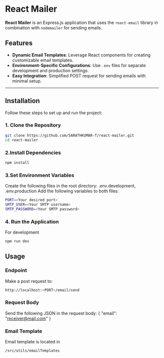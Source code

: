 # React Mailer 

**React Mailer** is an Express.js application that uses the `react-email` library in combination with `nodemailer` for sending emails.

## Features

- **Dynamic Email Templates**: Leverage React components for creating customizable email templates.
- **Environment-Specific Configurations**: Use `.env` files for separate development and production settings.
- **Easy Integration**: Simplified POST request for sending emails with minimal setup.

---

## Installation

Follow these steps to set up and run the project:

### 1. Clone the Repository
```bash
git clone https://github.com/SARATHKUMAR-T/react-mailer.git
cd react-mailer

```
### 2.Install Dependencies

```bash
npm install

```
### 3.Set Environment Variables
Create the following files in the root directory:
.env.development,
.env.production
Add the following variables to both files:
```bash
PORT=<Your desired port>
SMTP_USER=<Your SMTP username>
SMTP_PASSWORD=<Your SMTP password>
```

### 4. Run the Application
For development
```bash
npm run dev
```

## Usage

### Endpoint
Make a post request to:
```bash
http://localhost:<PORT>/email/send
```
### Request Body
Send the following JSON in the request body:
{
  "email": "receiver@mail.com"
}

### Email Template
Email template is located in 
```bash
/src/utils/emailTemplates

